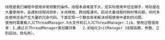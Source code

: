     线程是我们编程中使用非常频繁的操作。线程本身难度不大，但实际使用中往往棘手，特别是在大量使用中，会遇到线程间同步、关闭释放、跨线程通讯、启动大量线程时耗时等问题。同时多处使用还会产生大量的冗余代码。下面实现一个静态库来解决线程使用中遇到的问题。
    使用时需要载入JCThreadManager.h头文件和引入JCThreadManager.lib。使用过程很简单：1.通过JCThreadManager类创建对象	 2.初始化InitManager（线程函数，参数，立刻启动，锁名称）。